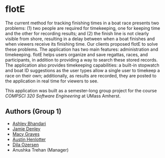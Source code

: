 # flotE
The current method for tracking finishing times in a boat race presents two problems: (1) two people are required for timekeeping, one for keeping time and the other for recording results; and (2) the finish line is not clearly visible from shore, resulting in a delay between when a boat finishes and when viewers receive its finishing time. Our clients proposed flotE to solve these problems. The application has two main features: administration and timekeeping. flotE helps users organize and save regattas, races, and participants, in addition to providing a way to search these stored records. The application also provides timekeeping capabilities: a built-in stopwatch and boat ID suggestions as the user types allow a single user to timekeep a race on their own; additionally, as results are recorded, they are posted to the application in real time for viewers to see.

This application was built as a semester-long group project for the course *COMPSCI 320 Software Engineering* at UMass Amherst.

## Authors (Group 1)
- [Ashley Bhandari](https://github.com/ashleybhandari)
- [Jamie Denley](https://github.com/Jamie11111)
- [Macy Graves](https://github.com/megraves)
- [Austin Henlotter](https://github.com/AustinHen)
- [Dila Ozersen](https://github.com/DilaOzersen)
- Anushka Trehan (Manager)